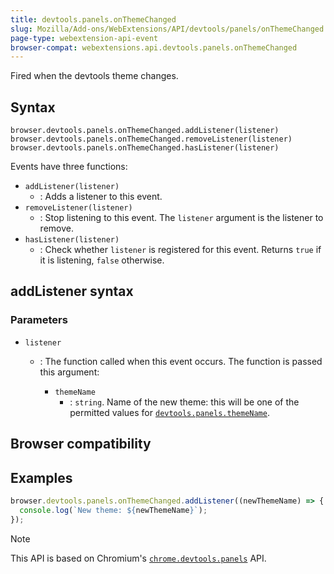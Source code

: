 ```yaml
---
title: devtools.panels.onThemeChanged
slug: Mozilla/Add-ons/WebExtensions/API/devtools/panels/onThemeChanged
page-type: webextension-api-event
browser-compat: webextensions.api.devtools.panels.onThemeChanged
---
```




Fired when the devtools theme changes.

## Syntax

```js-nolint
browser.devtools.panels.onThemeChanged.addListener(listener)
browser.devtools.panels.onThemeChanged.removeListener(listener)
browser.devtools.panels.onThemeChanged.hasListener(listener)
```

Events have three functions:

- `addListener(listener)`
  - : Adds a listener to this event.
- `removeListener(listener)`
  - : Stop listening to this event. The `listener` argument is the listener to remove.
- `hasListener(listener)`
  - : Check whether `listener` is registered for this event. Returns `true` if it is listening, `false` otherwise.

## addListener syntax

### Parameters

- `listener`

  - : The function called when this event occurs. The function is passed this argument:

    - `themeName`
      - : `string`. Name of the new theme: this will be one of the permitted values for [`devtools.panels.themeName`](/Mozilla/Add-ons/WebExtensions/API/devtools/panels/themeName).

## Browser compatibility



## Examples

```js
browser.devtools.panels.onThemeChanged.addListener((newThemeName) => {
  console.log(`New theme: ${newThemeName}`);
});
```



> [!NOTE]
> This API is based on Chromium's [`chrome.devtools.panels`](https://developer.chrome.com/docs/extensions/reference/api/devtools/panels) API.
